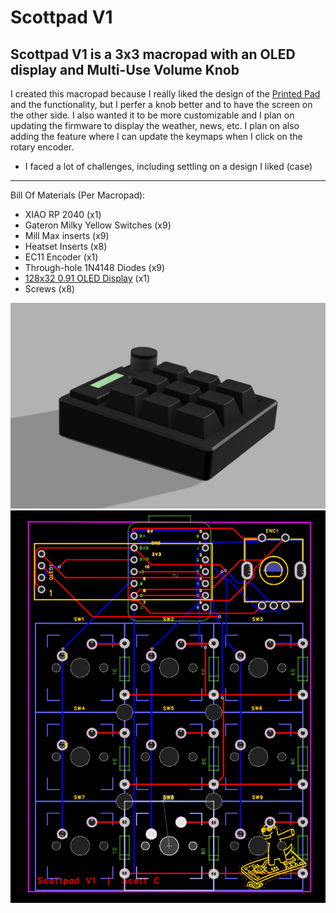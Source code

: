 # Scottpad V1
Scottpad V1 is a 3x3 macropad with an OLED display and Multi-Use Volume Knob
-----
I created this macropad because I really liked the design of the [Printed Pad](https://protadesigns.com/products/printed-pad?variant=41279531253817) and the functionality, but I perfer a knob better and to have the screen on the other side. I also wanted it to be more customizable and I plan on updating the firmware to display the weather, news, etc. I plan on also adding the feature where I can update the keymaps when I click on the rotary encoder.
- I faced a lot of challenges, including settling on a design I liked (case)
-----
Bill Of Materials (Per Macropad):
- XIAO RP 2040 (x1)
- Gateron Milky Yellow Switches (x9)
- Mill Max inserts (x9)
- Heatset Inserts (x8)
- EC11 Encoder (x1)
- Through-hole 1N4148 Diodes (x9)
- [128x32 0.91 OLED Display](https://www.lcsc.com/product-detail/OLED-Display_HS-HS91L02W2C01_C5248081.html) (x1)
- Screws (x8)

![image](images/image.png)
![image](images/image(1).png)
